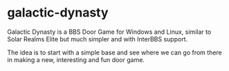 galactic-dynasty
================

Galactic Dynasty is a BBS Door Game for Windows and Linux, similar to Solar Realms Elite
but much simpler and with InterBBS support.

The idea is to start with a simple base and see where we can go from there in making a 
new, interesting and fun door game.




